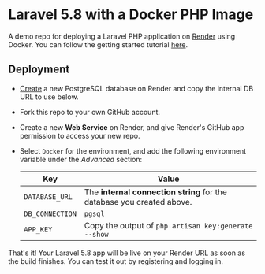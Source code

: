 # Laravel 5.8 with a Docker PHP Image

A demo repo for deploying a Laravel PHP application on [Render](https://render.com) using Docker. You can follow the getting started tutorial [here](https://render.com/docs/deploy-php-laravel-docker).



## Deployment

- [Create](https://dashboard.render.com/new/database) a new PostgreSQL database on Render and copy the internal DB URL to use below.

- Fork this repo to your own GitHub account.

- Create a new **Web Service** on Render, and give Render's GitHub app permission to access your new repo.

- Select `Docker` for the environment, and add the following environment variable under the *Advanced* section:

   | Key             | Value           |
   | --------------- | --------------- |
   | `DATABASE_URL`  | The **internal connection string** for the database you created above. |
   | `DB_CONNECTION` | `pgsql` |
   | `APP_KEY`       | Copy the output of `php artisan key:generate --show` |

That's it! Your Laravel 5.8 app will be live on your Render URL as soon as the build finishes. You can test it out by registering and logging in.
